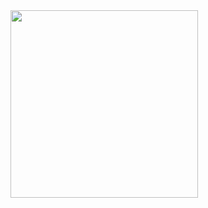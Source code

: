 <img src="https://user-images.githubusercontent.com/37945416/213363437-25224cce-39d6-4bae-ad1d-39cfdbe1d980.jpg" width="300" height="300" />


